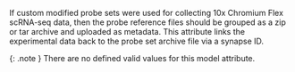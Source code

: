 If custom modified probe sets were used for collecting 10x Chromium Flex scRNA-seq data, then the probe reference files should be grouped as a zip or tar archive and uploaded as metadata. This attribute links the experimental data back to the probe set archive file via a synapse ID.


{: .note }
There are no defined valid values for this model attribute.
